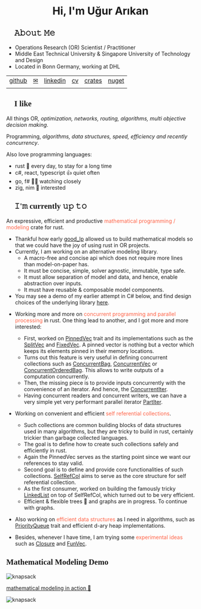 <h1 align="center">Hi, I'm Uğur Arıkan</h1>

<h2 style="font-family: consolas;">👋 𝙰𝚋𝚘𝚞𝚝 𝙼𝚎</h2>

* Operations Research (OR) Scientist / Practitioner
* Middle East Technical University & Singapore University of Technology and Design
* Located in Bonn Germany, working at DHL

| | | | | | |
|---|---|---|---|---|---|
| [github](https://github.com/orxfun) | [✉](mailto:orx.ugur.arikan@gmail.com) | [linkedin](https://www.linkedin.com/in/uarikan/) | [cv](https://orxfun.github.io/cv/) | [crates](https://crates.io/users/orxfun) | [nuget](https://www.nuget.org/profiles/orx.ugur.arikan) |
| | | | | | |


<h2 style="font-family: consolas;">🤟 I like</h2>

All things OR, *optimization, networks, routing, algorithms, multi objective decision making*.

Programming, *algorithms, data structures, speed, efficiency and recently concurrency*.

Also love programming languages:

* rust 🤟 every day, to stay for a long time
* c#, react, typescript 👍 quiet often
* go, f# 👌🏽 watching closely
* zig, nim 🤔 interested

<h2 style="font-family: consolas;">🎈 𝙸'𝚖 currently 𝚞𝚙 𝚝𝚘</h2>

An expressive, efficient and productive <span style="color:tomato">mathematical programming / modeling</span> crate for rust.
  * Thankful how early [good_lp](https://crates.io/crates/good_lp) allowed us to build mathematical models so that we could have the joy of using rust in OR projects.
  * Currently, I am working on an alternative modeling library.
    * A macro-free and concise api which does not require more lines than model-on-paper has.
    * It must be concise, simple, solver agnostic, immutable, type safe.
    * It must allow separation of model and data, and hence, enable abstraction over inputs.
    * It must have reusable & composable model components.
  * You may see a demo of my earlier attempt in C# below, and find design choices of the underlying library <a target="_blank" href="https://orxfun.github.io/orx-mathprog-gallery/">here</a>.

- Working more and more on <span style="color:tomato">concurrent programming and parallel processing</span> in rust. One thing lead to another, and I got more and more interested:
  * First, worked on <a target="_blank" href="https://crates.io/crates/orx-pinned-vec">PinnedVec</a> trait and its implementations such as the <a target="_blank" href="https://crates.io/crates/orx-split-vec">SplitVec</a> and <a target="_blank" href="https://crates.io/crates/orx-fixed-vec">FixedVec</a>. A pinned vector is nothing but a vector which keeps its elements pinned in their memory locations.
  * Turns out this feature is very useful in defining concurrent collections such as <a target="_blank" href="https://crates.io/crates/orx-concurrent-bag">ConcurrentBag</a>, <a target="_blank" href="https://crates.io/crates/orx-concurrent-vec">ConcurrentVec</a> or  <a target="_blank" href="https://crates.io/crates/orx-concurrent-ordered-bag">ConcurrentOrderedBag</a>. This allows to write outputs of a computation concurrently.
  * Then, the missing piece is to provide inputs concurrently with the convenience of an iterator. And hence, the <a target="_blank" href="https://crates.io/crates/orx-concurrent-iter">ConcurrentIter</a>.
  * Having concurrent readers and concurrent writers, we can have a very simple yet very performant parallel iterator <a target="_blank" href="https://crates.io/crates/orx-parallel">PartIter</a>.

- Working on convenient and efficient <span style="color:tomato">self referential collections</span>.
  * Such collections are common building blocks of data structures used in many algorithms, but they are tricky to build in rust, certainly trickier than garbage collected languages.
  * The goal is to define how to create such collections safely and efficiently in rust.
  * Again the PinnedVec serves as the starting point since we want our references to stay valid.
  * Second goal is to define and provide core functionalities of such collections. <a target="_blank" href="https://crates.io/crates/orx-selfref-col">SelfRefCol</a> aims to serve as the core structure for self referential collection.
  * As the first consumer, worked on building the famously tricky <a target="_blank" href="https://crates.io/crates/orx-linked-list">LinkedList</a> on top of SelfRefCol, which turned out to be very efficient.
  * Efficient & flexible trees 🌴 and graphs are in progress. To continue with graphs.

- Also working on <span style="color:tomato">efficient data structures</span> as I need in algorithms, such as <a target="_blank" href="https://crates.io/crates/orx-priority-queue">PriorityQueue</a> trait and efficient d-ary heap implementations.

- Besides, whenever I have time, I am trying some <span style="color:tomato">experimental ideas</span> such as <a target="_blank" href="https://crates.io/crates/orx-closure">Closure</a> and <a target="_blank" href="https://crates.io/crates/orx-funvec">FunVec</a>.

<h2 style="font-family: consolas;">Mathematical Modeling Demo</h2>

![knapsack](https://orxfun.github.io/orx-mathprog-gallery/data/concise/knapsack.PNG)

[mathematical modeling in action 🔎](https://orxfun.github.io/orx-mathprog-gallery/img/orx_model_building_knapsack.gif)

![knapsack](https://orxfun.github.io/orx-mathprog-gallery/img/orx_model_building_knapsack-540w.gif)
